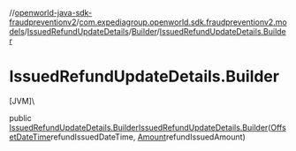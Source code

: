 //[openworld-java-sdk-fraudpreventionv2](../../../../index.md)/[com.expediagroup.openworld.sdk.fraudpreventionv2.models](../../index.md)/[IssuedRefundUpdateDetails](../index.md)/[Builder](index.md)/[IssuedRefundUpdateDetails.Builder](-issued-refund-update-details.-builder.md)

# IssuedRefundUpdateDetails.Builder

[JVM]\

public [IssuedRefundUpdateDetails.Builder](index.md)[IssuedRefundUpdateDetails.Builder](-issued-refund-update-details.-builder.md)([OffsetDateTime](https://docs.oracle.com/javase/8/docs/api/java/time/OffsetDateTime.html)refundIssuedDateTime, [Amount](../../-amount/index.md)refundIssuedAmount)
